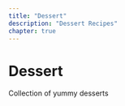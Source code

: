 ```yaml
---
title: "Dessert"
description: "Dessert Recipes"
chapter: true
---
```


Dessert
=======

Collection of yummy desserts
